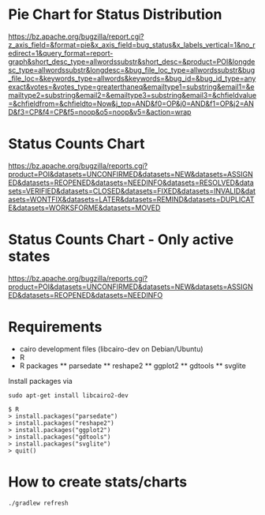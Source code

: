 
# Pie Chart for Status Distribution

https://bz.apache.org/bugzilla/report.cgi?z_axis_field=&format=pie&x_axis_field=bug_status&x_labels_vertical=1&no_redirect=1&query_format=report-graph&short_desc_type=allwordssubstr&short_desc=&product=POI&longdesc_type=allwordssubstr&longdesc=&bug_file_loc_type=allwordssubstr&bug_file_loc=&keywords_type=allwords&keywords=&bug_id=&bug_id_type=anyexact&votes=&votes_type=greaterthaneq&emailtype1=substring&email1=&emailtype2=substring&email2=&emailtype3=substring&email3=&chfieldvalue=&chfieldfrom=&chfieldto=Now&j_top=AND&f0=OP&j0=AND&f1=OP&j2=AND&f3=CP&f4=CP&f5=noop&o5=noop&v5=&action=wrap

# Status Counts Chart

https://bz.apache.org/bugzilla/reports.cgi?product=POI&datasets=UNCONFIRMED&datasets=NEW&datasets=ASSIGNED&datasets=REOPENED&datasets=NEEDINFO&datasets=RESOLVED&datasets=VERIFIED&datasets=CLOSED&datasets=FIXED&datasets=INVALID&datasets=WONTFIX&datasets=LATER&datasets=REMIND&datasets=DUPLICATE&datasets=WORKSFORME&datasets=MOVED

# Status Counts Chart - Only active states

https://bz.apache.org/bugzilla/reports.cgi?product=POI&datasets=UNCONFIRMED&datasets=NEW&datasets=ASSIGNED&datasets=REOPENED&datasets=NEEDINFO

# Requirements

* cairo development files (libcairo-dev on Debian/Ubuntu)
* R
* R packages
** parsedate
** reshape2
** ggplot2
** gdtools
** svglite

Install packages via 

```
sudo apt-get install libcairo2-dev
```

```
$ R
> install.packages("parsedate")
> install.packages("reshape2")
> install.packages("ggplot2")
> install.packages("gdtools")
> install.packages("svglite")
> quit()
```

# How to create stats/charts

```
./gradlew refresh
```
